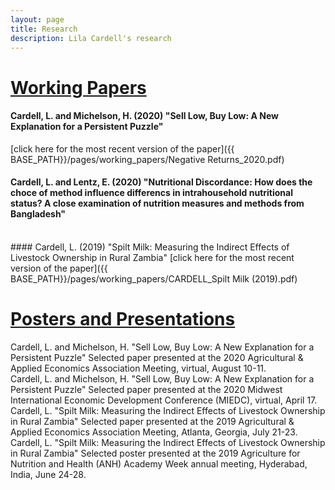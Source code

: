 ```yaml
---
layout: page
title: Research
description: Lila Cardell's research
---
```


<h1><u>Working Papers </u></h1> 

#### Cardell, L. and Michelson, H. (2020) "Sell Low, Buy Low: A New Explanation for a Persistent Puzzle" 
<!--*In this paper.*-->
[click here for the most recent version of the paper]({{ BASE_PATH}}/pages/working_papers/Negative Returns_2020.pdf)
<br>
#### Cardell, L. and Lentz, E. (2020) "Nutritional Discordance: How does the choce of method influence differencs in intrahousehold nutritional status? A close examination of nutrition measures and methods from Bangladesh"
<!--*In this paper.
[click here for the most recent version of the paper]({{ BASE_PATH}}/pages/working_papers/CARDELL_Spilt Milk (2019).pdf)*-->
<br>
#### Cardell, L. (2019) "Spilt Milk: Measuring the Indirect Effects of Livestock Ownership in Rural Zambia"
<!--*In this paper.*-->
[click here for the most recent version of the paper]({{ BASE_PATH}}/pages/working_papers/CARDELL_Spilt Milk (2019).pdf)




<h1><u>Posters and Presentations</u></h1> 

Cardell, L. and Michelson, H. "Sell Low, Buy Low: A New Explanation for a Persistent Puzzle" Selected paper presented at the 2020 Agricultural & Applied Economics Association Meeting, virtual, August 10-11.
<br>
Cardell, L. and Michelson, H. "Sell Low, Buy Low: A New Explanation for a Persistent Puzzle" Selected paper presented at the 2020 Midwest International Economic Development Conference (MIEDC), virtual, April 17.
<br>
Cardell, L. "Spilt Milk: Measuring the Indirect Effects of Livestock Ownership in Rural Zambia" Selected paper presented at the 2019 Agricultural & Applied Economics Association Meeting, Atlanta, Georgia, July 21-23.
<br>
Cardell, L. "Spilt Milk: Measuring the Indirect Effects of Livestock Ownership in Rural Zambia" Selected poster presented at the 2019 Agriculture for Nutrition and Health (ANH) Academy Week annual meeting, Hyderabad, India, June 24-28.

<!-- Note: this is how to write a comment in HTML. Everything in here won't show up on your webpage.-->

<!--
To increase the size of the title, use fewer # in front of the paper title.
To decrease the size of the title, use more #. 
To remove the italics, remove the * before and after the description
To remove the underline from the title, remove the <u> tags (<u> and </u>)
-->
